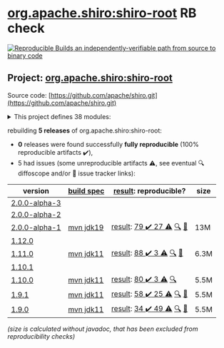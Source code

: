 [org.apache.shiro:shiro-root](https://central.sonatype.com/artifact/org.apache.shiro/shiro-root/2.0.0-alpha-1/versions) RB check
=======

[![Reproducible Builds](https://reproducible-builds.org/images/logos/rb.svg) an independently-verifiable path from source to binary code](https://reproducible-builds.org/)

## Project: [org.apache.shiro:shiro-root](https://central.sonatype.com/artifact/org.apache.shiro/shiro-root/2.0.0-alpha-1/versions)

Source code: [https://github.com/apache/shiro.git](https://github.com/apache/shiro.git)

<details><summary>This project defines 38 modules:</summary>

* [org.apache.shiro.crypto:shiro-crypto-support](https://central.sonatype.com/artifact/org.apache.shiro.crypto/shiro-crypto-support/2.0.0-alpha-1)
* [org.apache.shiro.crypto:shiro-hashes-argon2](https://central.sonatype.com/artifact/org.apache.shiro.crypto/shiro-hashes-argon2/2.0.0-alpha-1)
* [org.apache.shiro.crypto:shiro-hashes-bcrypt](https://central.sonatype.com/artifact/org.apache.shiro.crypto/shiro-hashes-bcrypt/2.0.0-alpha-1)
* [org.apache.shiro.tools:shiro-tools](https://central.sonatype.com/artifact/org.apache.shiro.tools/shiro-tools/2.0.0-alpha-1)
* [org.apache.shiro.tools:shiro-tools-hasher](https://central.sonatype.com/artifact/org.apache.shiro.tools/shiro-tools-hasher/2.0.0-alpha-1)
* [org.apache.shiro:shiro-all](https://central.sonatype.com/artifact/org.apache.shiro/shiro-all/2.0.0-alpha-1)
* [org.apache.shiro:shiro-aspectj](https://central.sonatype.com/artifact/org.apache.shiro/shiro-aspectj/2.0.0-alpha-1)
* [org.apache.shiro:shiro-bom](https://central.sonatype.com/artifact/org.apache.shiro/shiro-bom/2.0.0-alpha-1)
* [org.apache.shiro:shiro-cache](https://central.sonatype.com/artifact/org.apache.shiro/shiro-cache/2.0.0-alpha-1)
* [org.apache.shiro:shiro-cas](https://central.sonatype.com/artifact/org.apache.shiro/shiro-cas/2.0.0-alpha-1)
* [org.apache.shiro:shiro-cdi](https://central.sonatype.com/artifact/org.apache.shiro/shiro-cdi/2.0.0-alpha-1)
* [org.apache.shiro:shiro-config](https://central.sonatype.com/artifact/org.apache.shiro/shiro-config/2.0.0-alpha-1)
* [org.apache.shiro:shiro-config-core](https://central.sonatype.com/artifact/org.apache.shiro/shiro-config-core/2.0.0-alpha-1)
* [org.apache.shiro:shiro-config-ogdl](https://central.sonatype.com/artifact/org.apache.shiro/shiro-config-ogdl/2.0.0-alpha-1)
* [org.apache.shiro:shiro-core](https://central.sonatype.com/artifact/org.apache.shiro/shiro-core/2.0.0-alpha-1)
* [org.apache.shiro:shiro-crypto](https://central.sonatype.com/artifact/org.apache.shiro/shiro-crypto/2.0.0-alpha-1)
* [org.apache.shiro:shiro-crypto-cipher](https://central.sonatype.com/artifact/org.apache.shiro/shiro-crypto-cipher/2.0.0-alpha-1)
* [org.apache.shiro:shiro-crypto-core](https://central.sonatype.com/artifact/org.apache.shiro/shiro-crypto-core/2.0.0-alpha-1)
* [org.apache.shiro:shiro-crypto-hash](https://central.sonatype.com/artifact/org.apache.shiro/shiro-crypto-hash/2.0.0-alpha-1)
* [org.apache.shiro:shiro-ehcache](https://central.sonatype.com/artifact/org.apache.shiro/shiro-ehcache/2.0.0-alpha-1)
* [org.apache.shiro:shiro-event](https://central.sonatype.com/artifact/org.apache.shiro/shiro-event/2.0.0-alpha-1)
* [org.apache.shiro:shiro-features](https://central.sonatype.com/artifact/org.apache.shiro/shiro-features/2.0.0-alpha-1)
* [org.apache.shiro:shiro-guice](https://central.sonatype.com/artifact/org.apache.shiro/shiro-guice/2.0.0-alpha-1)
* [org.apache.shiro:shiro-hazelcast](https://central.sonatype.com/artifact/org.apache.shiro/shiro-hazelcast/2.0.0-alpha-1)
* [org.apache.shiro:shiro-jakarta-ee](https://central.sonatype.com/artifact/org.apache.shiro/shiro-jakarta-ee/2.0.0-alpha-1)
* [org.apache.shiro:shiro-jaxrs](https://central.sonatype.com/artifact/org.apache.shiro/shiro-jaxrs/2.0.0-alpha-1)
* [org.apache.shiro:shiro-jcache](https://central.sonatype.com/artifact/org.apache.shiro/shiro-jcache/2.0.0-alpha-1)
* [org.apache.shiro:shiro-lang](https://central.sonatype.com/artifact/org.apache.shiro/shiro-lang/2.0.0-alpha-1)
* [org.apache.shiro:shiro-quartz](https://central.sonatype.com/artifact/org.apache.shiro/shiro-quartz/2.0.0-alpha-1)
* [org.apache.shiro:shiro-root](https://central.sonatype.com/artifact/org.apache.shiro/shiro-root/2.0.0-alpha-1)
* [org.apache.shiro:shiro-servlet-plugin](https://central.sonatype.com/artifact/org.apache.shiro/shiro-servlet-plugin/2.0.0-alpha-1)
* [org.apache.shiro:shiro-spring](https://central.sonatype.com/artifact/org.apache.shiro/shiro-spring/2.0.0-alpha-1)
* [org.apache.shiro:shiro-spring-boot](https://central.sonatype.com/artifact/org.apache.shiro/shiro-spring-boot/2.0.0-alpha-1)
* [org.apache.shiro:shiro-spring-boot-starter](https://central.sonatype.com/artifact/org.apache.shiro/shiro-spring-boot-starter/2.0.0-alpha-1)
* [org.apache.shiro:shiro-spring-boot-web-starter](https://central.sonatype.com/artifact/org.apache.shiro/shiro-spring-boot-web-starter/2.0.0-alpha-1)
* [org.apache.shiro:shiro-support](https://central.sonatype.com/artifact/org.apache.shiro/shiro-support/2.0.0-alpha-1)
* [org.apache.shiro:shiro-test-coverage](https://central.sonatype.com/artifact/org.apache.shiro/shiro-test-coverage/2.0.0-alpha-1)
* [org.apache.shiro:shiro-web](https://central.sonatype.com/artifact/org.apache.shiro/shiro-web/2.0.0-alpha-1)
</details>

rebuilding **5 releases** of org.apache.shiro:shiro-root:
- **0** releases were found successfully **fully reproducible** (100% reproducible artifacts :heavy_check_mark:),
- 5 had issues (some unreproducible artifacts :warning:, see eventual :mag: diffoscope and/or :memo: issue tracker links):

| version | [build spec](/BUILDSPEC.md) | [result](https://reproducible-builds.org/docs/jvm/): reproducible? | size |
| -- | --------- | ------ | -- |
| [2.0.0-alpha-3](https://central.sonatype.com/artifact/org.apache.shiro/shiro-root/2.0.0-alpha-3/pom) | | | |
| [2.0.0-alpha-2](https://central.sonatype.com/artifact/org.apache.shiro/shiro-root/2.0.0-alpha-2/pom) | | | |
| [2.0.0-alpha-1](https://central.sonatype.com/artifact/org.apache.shiro/shiro-root/2.0.0-alpha-1/pom) | [mvn jdk19](shiro-2.0.0-alpha-1.buildspec) | [result](shiro-root-2.0.0-alpha-1.buildinfo): [79 :heavy_check_mark:  27 :warning:](shiro-root-2.0.0-alpha-1.buildcompare) [:mag:](shiro-root-2.0.0-alpha-1.diffoscope) [:memo:](https://github.com/apache/shiro/pull/1013) | 13M |
| [1.12.0](https://central.sonatype.com/artifact/org.apache.shiro/shiro-root/1.12.0/pom) | | | |
| [1.11.0](https://central.sonatype.com/artifact/org.apache.shiro/shiro-root/1.11.0/pom) | [mvn jdk11](shiro-1.11.0.buildspec) | [result](shiro-root-1.11.0.buildinfo): [88 :heavy_check_mark:  3 :warning:](shiro-root-1.11.0.buildcompare) [:mag:](shiro-root-1.11.0.diffoscope) [:memo:](https://github.com/apache/shiro/pull/1013) | 6.3M |
| [1.10.1](https://central.sonatype.com/artifact/org.apache.shiro/shiro-root/1.10.1/pom) | | | |
| [1.10.0](https://central.sonatype.com/artifact/org.apache.shiro/shiro-root/1.10.0/pom) | [mvn jdk11](shiro-1.10.0.buildspec) | [result](shiro-root-1.10.0.buildinfo): [80 :heavy_check_mark:  3 :warning:](shiro-root-1.10.0.buildcompare) [:mag:](shiro-root-1.10.0.diffoscope) | 5.5M |
| [1.9.1](https://central.sonatype.com/artifact/org.apache.shiro/shiro-root/1.9.1/pom) | [mvn jdk11](shiro-1.9.1.buildspec) | [result](shiro-root-1.9.1.buildinfo): [58 :heavy_check_mark:  25 :warning:](shiro-root-1.9.1.buildcompare) [:mag:](shiro-root-1.9.1.diffoscope) [:memo:](https://github.com/apache/shiro/pull/365) | 5.5M |
| [1.9.0](https://central.sonatype.com/artifact/org.apache.shiro/shiro-root/1.9.0/pom) | [mvn jdk11](shiro-1.9.0.buildspec) | [result](shiro-root-1.9.0.buildinfo): [34 :heavy_check_mark:  49 :warning:](shiro-root-1.9.0.buildcompare) [:mag:](shiro-root-1.9.0.diffoscope) [:memo:](https://github.com/apache/shiro/pull/351) | 5.5M |

<i>(size is calculated without javadoc, that has been excluded from reproducibility checks)</i>
